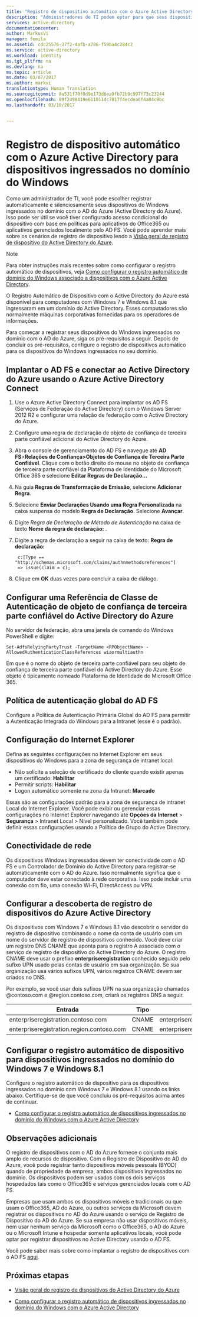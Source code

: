```yaml
---
title: "Registro de dispositivo automático com o Azure Active Directory para dispositivos de domínio associado do Windows| Microsoft Docs"
description: "Administradores de TI podem optar para que seus dispositivos Windows ingressados no domínio registrem-se automaticamente e silenciosamente com o AD do Azure (Active Directory do Azure)."
services: active-directory
documentationcenter: 
author: MarkusVi
manager: femila
ms.assetid: cdc25576-37f2-4afb-a786-f59ba4c284c2
ms.service: active-directory
ms.workload: identity
ms.tgt_pltfrm: na
ms.devlang: na
ms.topic: article
ms.date: 03/07/2017
ms.author: markvi
translationtype: Human Translation
ms.sourcegitcommit: 8a531f70f0d9e173d6ea9fb72b9c997f73c23244
ms.openlocfilehash: 89f2498419e611011dc7817f4ecdea6f4a84c9bc
ms.lasthandoff: 03/10/2017


---
```

# <a name="automatic-device-registration-with-azure-active-directory-for-windows-domain-joined-devices"></a>Registro de dispositivo automático com o Azure Active Directory para dispositivos ingressados no domínio do Windows
Como um administrador de TI, você pode escolher registrar automaticamente e silenciosamente seus dispositivos do Windows ingressados no domínio com o AD do Azure (Active Directory do Azure). Isso pode ser útil se você tiver configurado acesso condicional do dispositivo com base em políticas para aplicativos do Office365 ou aplicativos gerenciados localmente pelo AD FS. Você pode aprender mais sobre os cenários de registro de dispositivo lendo a [Visão geral de registro de dispositivo do Active Directory do Azure](active-directory-device-registration-get-started.md).

> [!NOTE]
>  Para obter instruções mais recentes sobre como configurar o registro automático de dispositivos, veja [Como configurar o registro automático de domínio do Windows associado a dispositivos com o Azure Active Directory](active-directory-conditional-access-automatic-device-registration-setup.md).
> 
> 

O Registro Automático de Dispositivo com o Active Directory do Azure está disponível para computadores com Windows 7 e Windows 8.1 que ingressaram em um domínio do Active Directory. Esses computadores são normalmente máquinas corporativas fornecidas para os operadores de informações.

Para começar a registrar seus dispositivos do Windows ingressados no domínio com o AD do Azure, siga os pré-requisitos a seguir. Depois de concluir os pré-requisitos, configure o registro de dispositivos automático para os dispositivos do Windows ingressados no seu domínio.

## <a name="deploy-ad-fs-and-connect-to-azure-active-directory-using-azure-active-directory-connect"></a>Implantar o AD FS e conectar ao Active Directory do Azure usando o Azure Active Directory Connect
1. Use o Azure Active Directory Connect para implantar os AD FS (Serviços de Federação do Active Directory) com o Windows Server 2012 R2 e configurar uma relação de federação com o Active Directory do Azure.
2. Configure uma regra de declaração de objeto de confiança de terceira parte confiável adicional do Active Directory do Azure.
3. Abra o console de gerenciamento do AD FS e navegue até **AD FS**>**Relações de Confiança>Objetos de Confiança de Terceira Parte Confiável**. Clique com o botão direito do mouse no objeto de confiança de terceira parte confiável da Plataforma de Identidade do Microsoft Office 365 e selecione **Editar Regras de Declaração...**
4. Na guia **Regras de Transformação de Emissão**, selecione **Adicionar Regra**.
5. Selecione **Enviar Declarações Usando uma Regra Personalizada** na caixa suspensa do modelo **Regra de Declaração**. Selecione **Avançar**.
6. Digite *Regra de Declaração de Método de Autenticação* na caixa de texto **Nome da regra de declaração:** .
7. Digite a regra de declaração a seguir na caixa de texto: **Regra de declaração:**
   
        c:[Type == "http://schemas.microsoft.com/claims/authnmethodsreferences"]
        => issue(claim = c);
8. Clique em **OK** duas vezes para concluir a caixa de diálogo.

## <a name="configure-an-additional-azure-active-directory-relying-party-trust-authentication-class-reference"></a>Configurar uma Referência de Classe de Autenticação de objeto de confiança de terceira parte confiável do Active Directory do Azure
No servidor de federação, abra uma janela de comando do Windows PowerShell e digite:

  `Set-AdfsRelyingPartyTrust -TargetName <RPObjectName> -AllowedAuthenticationClassReferences wiaormultiauthn`

Em que <RPObjectName> é o nome do objeto de terceira parte confiável para seu objeto de confiança de terceira parte confiável do Active Directory do Azure. Esse objeto é tipicamente nomeado Plataforma de Identidade do Microsoft Office 365.

## <a name="ad-fs-global-authentication-policy"></a>Política de autenticação global do AD FS
Configure a Política de Autenticação Primária Global do AD FS para permitir a Autenticação Integrada do Windows para a Intranet (esse é o padrão).

## <a name="internet-explorer-configuration"></a>Configuração do Internet Explorer
Defina as seguintes configurações no Internet Explorer em seus dispositivos do Windows para a zona de segurança de intranet local:

* Não solicite a seleção de certificado do cliente quando existir apenas um certificado: **Habilitar**
* Permitir scripts: **Habilitar**
* Logon automático somente na zona da Intranet: **Marcado**

Essas são as configurações padrão para a zona de segurança de intranet Local do Internet Explorer. Você pode exibir ou gerenciar essas configurações no Internet Explorer navegando até **Opções da Internet** > **Segurança** > Intranet Local > Nível personalizado. Você também pode definir essas configurações usando a Política de Grupo do Active Directory.

## <a name="network-connectivity"></a>Conectividade de rede
Os dispositivos Windows ingressados devem ter conectividade com o AD FS e um Controlador de Domínio do Active Directory para registrar-se automaticamente com o AD do Azure. Isso normalmente significa que o computador deve estar conectado à rede corporativa. Isso pode incluir uma conexão com fio, uma conexão Wi-Fi, DirectAccess ou VPN.

## <a name="configure-azure-active-directory-device-registration-discovery"></a>Configurar a descoberta de registro de dispositivos do Azure Active Directory
Os dispositivos com Windows 7 e Windows 8.1 vão descobrir o servidor de registro de dispositivo combinando o nome da conta de usuário com um nome do servidor de registro de dispositivos conhecido. Você deve criar um registro DNS CNAME que aponta para o registro A associado com o serviço de registro de dispositivo do Active Directory do Azure. O registro CNAME deve usar o prefixo **enterpriseregistration** conhecido seguido pelo sufixo UPN usado pelas contas de usuário em sua organização. Se sua organização usa vários sufixos UPN, vários registros CNAME devem ser criados no DNS.

Por exemplo, se você usar dois sufixos UPN na sua organização chamados @contoso.com e @region.contoso.com, criará os registros DNS a seguir.

| Entrada | Tipo | Endereço |
| --- | --- | --- |
| enterpriseregistration.contoso.com |CNAME |enterpriseregistration.windows.net |
| enterpriseregistration.region.contoso.com |CNAME |enterpriseregistration.windows.net |

## <a name="configure-automatic-device-registration-for-windows-7-and-windows-81-domain-joined-devices"></a>Configurar o registro automático de dispositivo para dispositivos ingressados no domínio do Windows 7 e Windows 8.1
Configure o registro automático de dispositivo para os dispositivos ingressados no domínio com Windows 7 e Windows 8.1 usando os links abaixo. Certifique-se de que você concluiu os pré-requisitos acima antes de continuar.

* [Como configurar o registro automático de dispositivos ingressados no domínio do Windows com o Azure Active Directory](active-directory-conditional-access-automatic-device-registration-setup.md)

## <a name="additional-notes"></a>Observações adicionais
O registro de dispositivos com o AD do Azure fornece o conjunto mais amplo de recursos de dispositivo. Com o Registro de Dispositivo do AD do Azure, você pode registrar tanto dispositivos móveis pessoais (BYOD) quando de propriedade da empresa, ambos dispositivos ingressados no domínio. Os dispositivos podem ser usados com os dois serviços hospedados tais como o Office365 e serviços gerenciados locais com o AD FS.

Empresas que usam ambos os dispositivos móveis e tradicionais ou que usam o Office365, AD do Azure, ou outros serviços da Microsoft devem registrar os dispositivos no AD do Azure usando o serviço de Registro de Dispositivo do AD do Azure. Se sua empresa não usar dispositivos móveis, nem usar nenhum serviço da Microsoft como o Office365, o AD do Azure ou o Microsoft Intune e hospedar somente aplicativos locais, você pode optar por registrar dispositivos no Active Directory usando o AD FS.

Você pode saber mais sobre como implantar o registro de dispositivos com o AD FS [aqui](https://technet.microsoft.com/library/dn486831.aspx).

## <a name="next-steps"></a>Próximas etapas

* [Visão geral do registro de dispositivos do Active Directory do Azure](active-directory-device-registration-get-started.md)

* [Como configurar o registro automático de dispositivos ingressados no domínio do Windows com o Azure Active Directory](active-directory-conditional-access-automatic-device-registration-setup.md)


